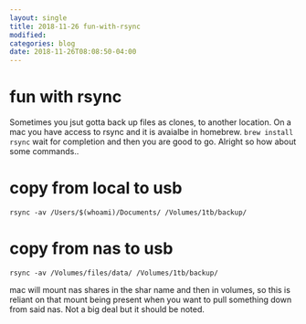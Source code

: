 ```yaml
---
layout: single
title: 2018-11-26 fun-with-rsync
modified:
categories: blog
date: 2018-11-26T08:08:50-04:00
---
```


# fun with rsync
Sometimes you jsut gotta back up files as clones, to another location.  On a mac you have access to rsync and it is avaialbe in homebrew.  `brew install rsync` wait for completion and then you are good to go.  Alright so how about some commands..

# copy from local to usb
`rsync -av /Users/$(whoami)/Documents/ /Volumes/1tb/backup/`

# copy from nas to usb
`rsync -av /Volumes/files/data/ /Volumes/1tb/backup/`

mac will mount nas shares in the shar name and then in volumes, so this is reliant on that mount being present when you want to pull something down from said nas.  Not a big deal but it should be noted.
